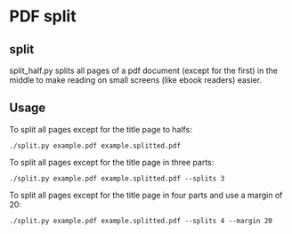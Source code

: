 PDF split
=========

split
-----

split_half.py splits all pages of a pdf document (except for the first) in the middle to make reading on small screens (like ebook readers) easier.


Usage
-----

To split all pages except for the title page to halfs:

    ./split.py example.pdf example.splitted.pdf

To split all pages except for the title page in three parts:

    ./split.py example.pdf example.splitted.pdf --splits 3

To split all pages except for the title page in four parts and use a margin of 20:

    ./split.py example.pdf example.splitted.pdf --splits 4 --margin 20
